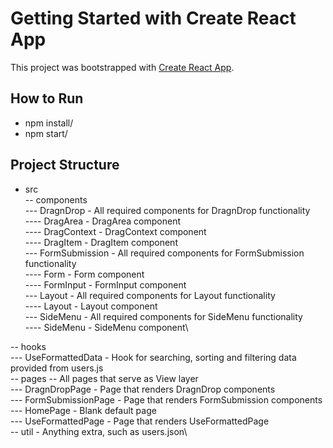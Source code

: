 # Getting Started with Create React App
This project was bootstrapped with [Create React App](https://github.com/facebook/create-react-app).

## How to Run 
- npm install/
- npm start/

## Project Structure
- src\
-- components\
--- DragnDrop - All required components for DragnDrop functionality\
---- DragArea - DragArea component\
---- DragContext - DragContext component\
---- DragItem - DragItem component\
--- FormSubmission - All required components for FormSubmission functionality\
---- Form - Form component\
---- FormInput - FormInput component\
--- Layout - All required components for Layout functionality\
---- Layout  - Layout component\
--- SideMenu - All required components for SideMenu functionality\
---- SideMenu - SideMenu component\


-- hooks\
--- UseFormattedData - Hook for searching, sorting and filtering data provided from users.js\
-- pages -- All pages that serve as View layer\
--- DragnDropPage - Page that renders DragnDrop components\
--- FormSubmissionPage - Page that renders FormSubmission components\
--- HomePage - Blank default page\
--- UseFormattedPage - Page that renders UseFormattedPage\
-- util - Anything extra, such as users.json\

